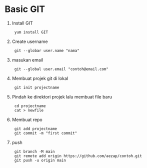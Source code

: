 # Basic GIT

1. Install GIT
    
        yum install GIT

1. Create username

        git --globar user.name "nama"

1. masukan email

        git --global user.email "contoh@email.com"

1. Membuat projek git di lokal

        git init projectname

1. Pindah ke direktori projek lalu membuat file baru

        cd projectname
        cat > newfile

1. Membuat repo

        git add projectname
        git commit -m "first commit"

1. push 

        git branch -M main
        git remote add origin https://github.com/aezap/contoh.git
        git push -u origin main